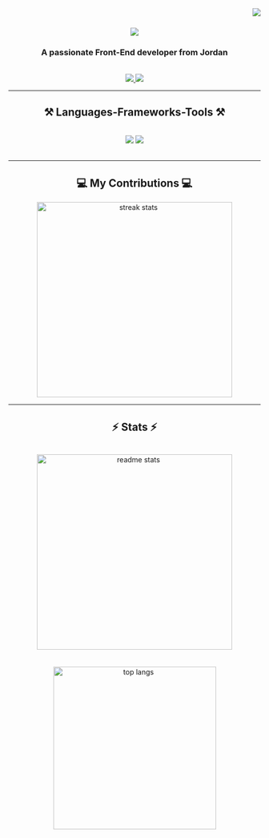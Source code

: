 <img align="right" src="https://visitor-badge.laobi.icu/badge?page_id=diabalsadi.diabalsadi" />

<h1 align="center">
    <img src="https://readme-typing-svg.herokuapp.com/?font=Righteous&size=35&center=true&vCenter=true&width=500&height=70&duration=4000&lines=Hi+There!+👋;+I'm+Diab Alsadi!;" />
</h1>

<h3 align="center">A passionate Front-End developer from Jordan</h3>

<br/>
 
<div align="center"> 
  <a href="mailto:diab.sadi98@gmail.com">
    <img src="https://img.shields.io/badge/Gmail-333333?style=for-the-badge&logo=gmail&logoColor=red" />
  </a>
  <a href="https://www.linkedin.com/in/diab-al-sadi/" target="_blank">
    <img src="https://img.shields.io/badge/LinkedIn-0077B5?style=for-the-badge&logo=linkedin&logoColor=white" target="_blank" />
  </a>
</div>

 <hr/>
 
<h2 align="center">⚒️ Languages-Frameworks-Tools ⚒️</h2>
<br/>
<div align="center">
    <img src="https://skillicons.dev/icons?i=react,redux,nextjs,nodejs,javascript,typescript,express,html,pug,css,sass,bootstrap,tailwind,figma" />
    <img src="https://skillicons.dev/icons?i=vue,jest,firebase,babel,mongodb,java,mysql,jenkins,docker,vscode,linux,github,git" /><br>
</div>

<br/>
<hr/>

<div align="center">
  <h2>💻 My Contributions 💻</h2>
  <img width=390 src="https://github-readme-streak-stats.herokuapp.com/?user=diabalsadi&count_private=true&theme=react&border_radius=10" alt="streak stats"/>
</div>

<hr/>

<h2 align="center">⚡ Stats ⚡</h2>
<br>
<div align=center>
  <img width=390 src="https://github-readme-stats.vercel.app/api?username=diabalsadi&count_private=true&show_icons=true&theme=react&rank_icon=github&border_radius=10" alt="readme stats" />
  <br/>
  <br></br>
  <img width=325 align="center" src="https://github-readme-stats.vercel.app/api/top-langs/?username=diabalsadi&hide=HTML&langs_count=8&layout=compact&theme=react&border_radius=10&size_weight=0.5&count_weight=0.5&exclude_repo=github-readme-stats" alt="top langs" />
</div>

<br/><br/>
